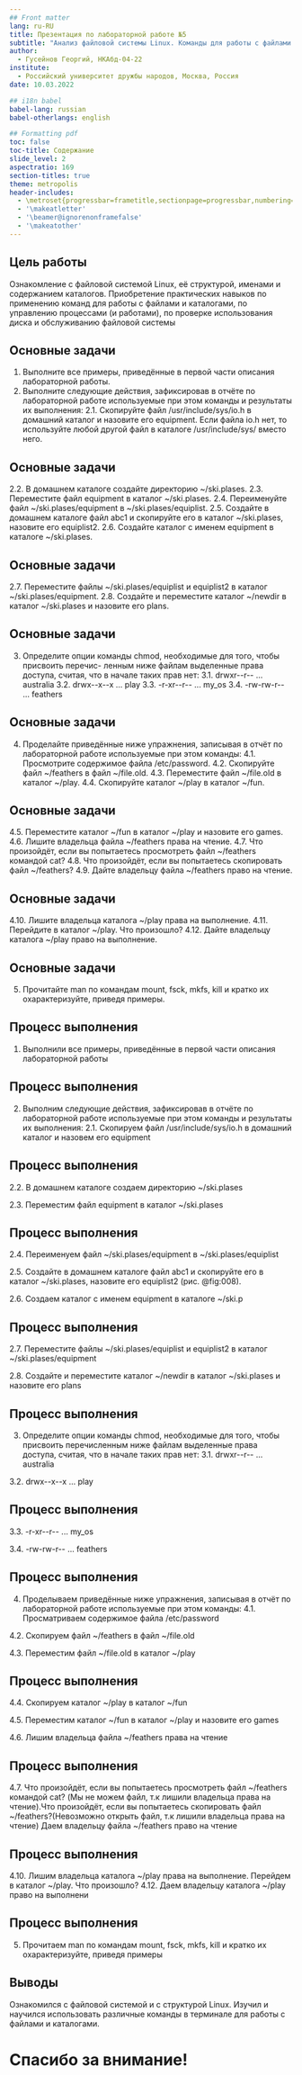 ```yaml
---
## Front matter
lang: ru-RU
title: Презентация по лабораторной работе №5
subtitle: "Анализ файловой системы Linux. Команды для работы с файлами и каталогами"
author:
  - Гусейнов Георгий, НКАбд-04-22
institute:
  - Российский университет дружбы народов, Москва, Россия
date: 10.03.2022

## i18n babel
babel-lang: russian
babel-otherlangs: english

## Formatting pdf
toc: false
toc-title: Содержание
slide_level: 2
aspectratio: 169
section-titles: true
theme: metropolis
header-includes:
  - \metroset{progressbar=frametitle,sectionpage=progressbar,numbering=fraction}
  - '\makeatletter'
  - '\beamer@ignorenonframefalse'
  - '\makeatother'
---
```


## Цель работы

Ознакомление с файловой системой Linux, её структурой, именами и содержанием каталогов. Приобретение практических навыков по применению команд для работы с файлами и каталогами, по управлению процессами (и работами), по проверке использования диска и обслуживанию файловой системы

## Основные задачи

1. Выполните все примеры, приведённые в первой части описания лабораторной работы.
2. Выполните следующие действия, зафиксировав в отчёте по лабораторной работе
   используемые при этом команды и результаты их выполнения:
   2.1. Скопируйте файл /usr/include/sys/io.h в домашний каталог и назовите его
   equipment. Если файла io.h нет, то используйте любой другой файл в каталоге
   /usr/include/sys/ вместо него.

## Основные задачи

2.2. В домашнем каталоге создайте директорию ~/ski.plases.
2.3. Переместите файл equipment в каталог ~/ski.plases.
2.4. Переименуйте файл ~/ski.plases/equipment в ~/ski.plases/equiplist.
2.5. Создайте в домашнем каталоге файл abc1 и скопируйте его в каталог
~/ski.plases, назовите его equiplist2.
2.6. Создайте каталог с именем equipment в каталоге ~/ski.plases.

## Основные задачи

2.7. Переместите файлы ~/ski.plases/equiplist и equiplist2 в каталог
~/ski.plases/equipment.
2.8. Создайте и переместите каталог ~/newdir в каталог ~/ski.plases и назовите
его plans.

## Основные задачи

3. Определите опции команды chmod, необходимые для того, чтобы присвоить перечис-
   ленным ниже файлам выделенные права доступа, считая, что в начале таких прав
   нет:
   3.1. drwxr--r-- ... australia
   3.2. drwx--x--x ... play
   3.3. -r-xr--r-- ... my_os
   3.4. -rw-rw-r-- ... feathers

## Основные задачи

4. Проделайте приведённые ниже упражнения, записывая в отчёт по лабораторной
   работе используемые при этом команды:
   4.1. Просмотрите содержимое файла /etc/password.
   4.2. Скопируйте файл ~/feathers в файл ~/file.old.
   4.3. Переместите файл ~/file.old в каталог ~/play.
   4.4. Скопируйте каталог ~/play в каталог ~/fun.

## Основные задачи

4.5. Переместите каталог ~/fun в каталог ~/play и назовите его games.
4.6. Лишите владельца файла ~/feathers права на чтение.
4.7. Что произойдёт, если вы попытаетесь просмотреть файл ~/feathers командой
cat?
4.8. Что произойдёт, если вы попытаетесь скопировать файл ~/feathers?
4.9. Дайте владельцу файла ~/feathers право на чтение.

## Основные задачи

4.10. Лишите владельца каталога ~/play права на выполнение.
4.11. Перейдите в каталог ~/play. Что произошло?
4.12. Дайте владельцу каталога ~/play право на выполнение.

## Основные задачи

5. Прочитайте man по командам mount, fsck, mkfs, kill и кратко их охарактеризуйте,
   приведя примеры.

## Процесс выполнения

1. Выполнили все примеры, приведённые в первой части описания лабораторной работы

## Процесс выполнения

2. Выполним следующие действия, зафиксировав в отчёте по лабораторной работе используемые при этом команды и результаты их выполнения:
   2.1. Скопируем файл /usr/include/sys/io.h в домашний каталог и назовем его
   equipment

## Процесс выполнения

2.2. В домашнем каталоге создаем директорию ~/ski.plases

2.3. Переместим файл equipment в каталог ~/ski.plases

## Процесс выполнения

2.4. Переименуем файл ~/ski.plases/equipment в ~/ski.plases/equiplist

2.5. Создайте в домашнем каталоге файл abc1 и скопируйте его в каталог ~/ski.plases, назовите его equiplist2 (рис. @fig:008).

2.6. Создаем каталог с именем equipment в каталоге ~/ski.p

## Процесс выполнения

2.7. Переместите файлы ~/ski.plases/equiplist и equiplist2 в каталог ~/ski.plases/equipment

2.8. Создайте и переместите каталог ~/newdir в каталог ~/ski.plases и назовите его plans

## Процесс выполнения

3. Определите опции команды chmod, необходимые для того, чтобы присвоить перечисленным ниже файлам выделенные права доступа, считая, что в начале таких прав нет:
   3.1. drwxr--r-- ... australia

3.2. drwx--x--x ... play

## Процесс выполнения

3.3. -r-xr--r-- ... my_os

3.4. -rw-rw-r-- ... feathers

## Процесс выполнения

4. Проделываем приведённые ниже упражнения, записывая в отчёт по лабораторной работе используемые при этом команды:
   4.1. Просматриваем содержимое файла /etc/password

4.2. Скопируем файл ~/feathers в файл ~/file.old

4.3. Переместим файл ~/file.old в каталог ~/play

## Процесс выполнения

4.4. Скопируем каталог ~/play в каталог ~/fun

4.5. Переместим каталог ~/fun в каталог ~/play и назовите его games

4.6. Лишим владельца файла ~/feathers права на чтение

## Процесс выполнения

4.7. Что произойдёт, если вы попытаетесь просмотреть файл ~/feathers командой cat? (Мы не можем файл, т.к лишили владельца права на чтение).Что произойдёт, если вы попытаетесь скопировать файл ~/feathers?(Невозможно открыть файл, т.к лишили владельца права на чтение) Даем владельцу файла ~/feathers право на чтение

## Процесс выполнения

4.10. Лишим владельца каталога ~/play права на выполнение. Перейдем в каталог ~/play. Что произошло?
4.12. Даем владельцу каталога ~/play право на выполнени

## Процесс выполнения

5. Прочитаем man по командам mount, fsck, mkfs, kill и кратко их охарактеризуйте, приведя примеры

## Выводы

Ознакомился с файловой системой и с структурой Linux. Изучил и научился использовать различные команды в терминале для работы с файлами и каталогами.

# Спасибо за внимание!
